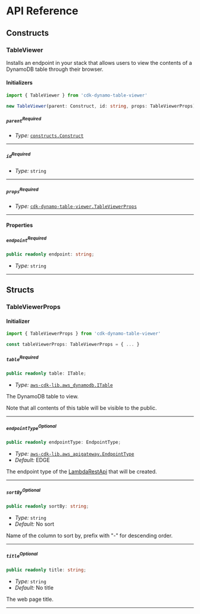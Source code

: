 # API Reference <a name="API Reference"></a>

## Constructs <a name="Constructs"></a>

### TableViewer <a name="cdk-dynamo-table-viewer.TableViewer"></a>

Installs an endpoint in your stack that allows users to view the contents of a DynamoDB table through their browser.

#### Initializers <a name="cdk-dynamo-table-viewer.TableViewer.Initializer"></a>

```typescript
import { TableViewer } from 'cdk-dynamo-table-viewer'

new TableViewer(parent: Construct, id: string, props: TableViewerProps)
```

##### `parent`<sup>Required</sup> <a name="cdk-dynamo-table-viewer.TableViewer.parameter.parent"></a>

- *Type:* [`constructs.Construct`](#constructs.Construct)

---

##### `id`<sup>Required</sup> <a name="cdk-dynamo-table-viewer.TableViewer.parameter.id"></a>

- *Type:* `string`

---

##### `props`<sup>Required</sup> <a name="cdk-dynamo-table-viewer.TableViewer.parameter.props"></a>

- *Type:* [`cdk-dynamo-table-viewer.TableViewerProps`](#cdk-dynamo-table-viewer.TableViewerProps)

---



#### Properties <a name="Properties"></a>

##### `endpoint`<sup>Required</sup> <a name="cdk-dynamo-table-viewer.TableViewer.property.endpoint"></a>

```typescript
public readonly endpoint: string;
```

- *Type:* `string`

---


## Structs <a name="Structs"></a>

### TableViewerProps <a name="cdk-dynamo-table-viewer.TableViewerProps"></a>

#### Initializer <a name="[object Object].Initializer"></a>

```typescript
import { TableViewerProps } from 'cdk-dynamo-table-viewer'

const tableViewerProps: TableViewerProps = { ... }
```

##### `table`<sup>Required</sup> <a name="cdk-dynamo-table-viewer.TableViewerProps.property.table"></a>

```typescript
public readonly table: ITable;
```

- *Type:* [`aws-cdk-lib.aws_dynamodb.ITable`](#aws-cdk-lib.aws_dynamodb.ITable)

The DynamoDB table to view.

Note that all contents of this table will be
visible to the public.

---

##### `endpointType`<sup>Optional</sup> <a name="cdk-dynamo-table-viewer.TableViewerProps.property.endpointType"></a>

```typescript
public readonly endpointType: EndpointType;
```

- *Type:* [`aws-cdk-lib.aws_apigateway.EndpointType`](#aws-cdk-lib.aws_apigateway.EndpointType)
- *Default:* EDGE

The endpoint type of the [LambdaRestApi](https://docs.aws.amazon.com/cdk/api/latest/docs/@aws-cdk_aws-apigateway.LambdaRestApi.html) that will be created.

---

##### `sortBy`<sup>Optional</sup> <a name="cdk-dynamo-table-viewer.TableViewerProps.property.sortBy"></a>

```typescript
public readonly sortBy: string;
```

- *Type:* `string`
- *Default:* No sort

Name of the column to sort by, prefix with "-" for descending order.

---

##### `title`<sup>Optional</sup> <a name="cdk-dynamo-table-viewer.TableViewerProps.property.title"></a>

```typescript
public readonly title: string;
```

- *Type:* `string`
- *Default:* No title

The web page title.

---



